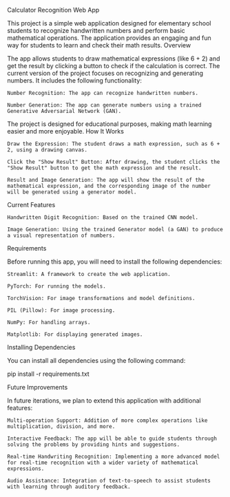Calculator Recognition Web App

This project is a simple web application designed for elementary school students to recognize handwritten numbers and perform basic mathematical operations. The application provides an engaging and fun way for students to learn and check their math results.
Overview

The app allows students to draw mathematical expressions (like 6 + 2) and get the result by clicking a button to check if the calculation is correct. The current version of the project focuses on recognizing and generating numbers. It includes the following functionality:

    Number Recognition: The app can recognize handwritten numbers.

    Number Generation: The app can generate numbers using a trained Generative Adversarial Network (GAN).

The project is designed for educational purposes, making math learning easier and more enjoyable.
How It Works

    Draw the Expression: The student draws a math expression, such as 6 + 2, using a drawing canvas.

    Click the "Show Result" Button: After drawing, the student clicks the "Show Result" button to get the math expression and the result.

    Result and Image Generation: The app will show the result of the mathematical expression, and the corresponding image of the number will be generated using a generator model.

Current Features

    Handwritten Digit Recognition: Based on the trained CNN model.

    Image Generation: Using the trained Generator model (a GAN) to produce a visual representation of numbers.

Requirements

Before running this app, you will need to install the following dependencies:

    Streamlit: A framework to create the web application.

    PyTorch: For running the models.

    TorchVision: For image transformations and model definitions.

    PIL (Pillow): For image processing.

    NumPy: For handling arrays.

    Matplotlib: For displaying generated images.

Installing Dependencies

You can install all dependencies using the following command:

pip install -r requirements.txt

Future Improvements

In future iterations, we plan to extend this application with additional features:

    Multi-operation Support: Addition of more complex operations like multiplication, division, and more.

    Interactive Feedback: The app will be able to guide students through solving the problems by providing hints and suggestions.

    Real-time Handwriting Recognition: Implementing a more advanced model for real-time recognition with a wider variety of mathematical expressions.

    Audio Assistance: Integration of text-to-speech to assist students with learning through auditory feedback.
    
